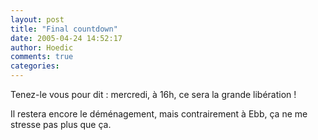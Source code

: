 ```yaml
---
layout: post
title: "Final countdown"
date: 2005-04-24 14:52:17
author: Hoedic
comments: true
categories: 
---
```



Tenez-le vous pour dit : mercredi, à 16h, ce sera la grande libération !

Il restera encore le déménagement, mais contrairement à Ebb, ça ne me stresse pas plus que ça.